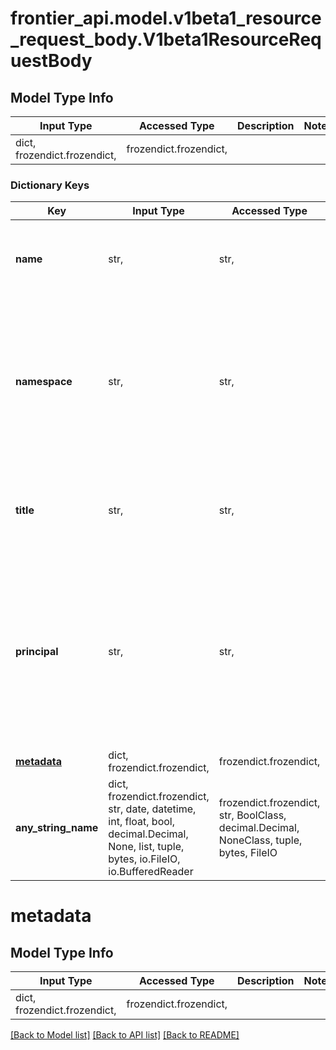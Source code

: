 # frontier_api.model.v1beta1_resource_request_body.V1beta1ResourceRequestBody

## Model Type Info
Input Type | Accessed Type | Description | Notes
------------ | ------------- | ------------- | -------------
dict, frozendict.frozendict,  | frozendict.frozendict,  |  | 

### Dictionary Keys
Key | Input Type | Accessed Type | Description | Notes
------------ | ------------- | ------------- | ------------- | -------------
**name** | str,  | str,  | The name of the resource.  Must be unique within the project. &lt;br/&gt; *Example:* &#x60;my-resource&#x60; | 
**namespace** | str,  | str,  | The namespace of the resource. The resource namespace are created when permissions for that resource is created in Frontier. If namespace doesn&#x27;t exists the request will fail. &lt;br/&gt; *Example:* &#x60;compute/instance&#x60; | 
**title** | str,  | str,  | The title can contain any UTF-8 character, used to provide a human-readable name for the resource. Can also be left empty. | [optional] 
**principal** | str,  | str,  | UserID or ServiceUserID that should be marked as owner of the resource. If not provided, the current logged in user will be made the resource owner. &lt;br/&gt; *Example:* &#x60;user:92f69c3a-334b-4f25-90b8-4d4f3be6b825&#x60; | [optional] 
**[metadata](#metadata)** | dict, frozendict.frozendict,  | frozendict.frozendict,  |  | [optional] 
**any_string_name** | dict, frozendict.frozendict, str, date, datetime, int, float, bool, decimal.Decimal, None, list, tuple, bytes, io.FileIO, io.BufferedReader | frozendict.frozendict, str, BoolClass, decimal.Decimal, NoneClass, tuple, bytes, FileIO | any string name can be used but the value must be the correct type | [optional]

# metadata

## Model Type Info
Input Type | Accessed Type | Description | Notes
------------ | ------------- | ------------- | -------------
dict, frozendict.frozendict,  | frozendict.frozendict,  |  | 

[[Back to Model list]](../../README.md#documentation-for-models) [[Back to API list]](../../README.md#documentation-for-api-endpoints) [[Back to README]](../../README.md)


